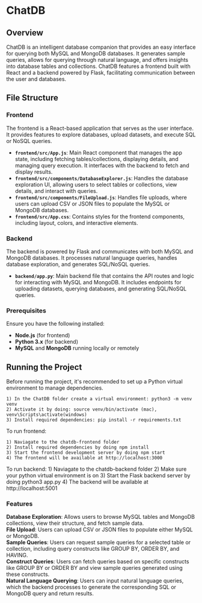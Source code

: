 # ChatDB

## Overview

ChatDB is an intelligent database companion that provides an easy interface for querying both MySQL and MongoDB databases. It generates sample queries, allows for querying through natural language, and offers insights into database tables and collections. ChatDB features a frontend built with React and a backend powered by Flask, facilitating communication between the user and databases.

## File Structure

### Frontend

The frontend is a React-based application that serves as the user interface. It provides features to explore databases, upload datasets, and execute SQL or NoSQL queries.

- **`frontend/src/App.js`**: Main React component that manages the app state, including fetching tables/collections, displaying details, and managing query execution. It interfaces with the backend to fetch and display results.
- **`frontend/src/components/DatabaseExplorer.js`**: Handles the database exploration UI, allowing users to select tables or collections, view details, and interact with queries.
- **`frontend/src/components/FileUpload.js`**: Handles file uploads, where users can upload CSV or JSON files to populate the MySQL or MongoDB databases.
- **`frontend/src/App.css`**: Contains styles for the frontend components, including layout, colors, and interactive elements.

### Backend

The backend is powered by Flask and communicates with both MySQL and MongoDB databases. It processes natural language queries, handles database exploration, and generates SQL/NoSQL queries.

- **`backend/app.py`**: Main backend file that contains the API routes and logic for interacting with MySQL and MongoDB. It includes endpoints for uploading datasets, querying databases, and generating SQL/NoSQL queries.


### Prerequisites

Ensure you have the following installed:
- **Node.js** (for frontend)
- **Python 3.x** (for backend)
- **MySQL** and **MongoDB** running locally or remotely


## Running the Project


Before running the project, it's recommended to set up a Python virtual environment to manage dependencies.

    1) In the ChatDB folder create a virtual environment: python3 -m venv venv
    2) Activate it by doing: source venv/bin/activate (mac), venv\Scripts\activate(windows)
    3) Install required dependencies: pip install -r requirements.txt






To run frontend: 

    1) Naviagate to the chatdb-frontend folder
    2) Install required dependencies by doing npm install 
    3) Start the frontend development server by doing npm start
    4) The frontend will be available at http://localhost:3000 

To run backend: 
    1) Naviagate to the chatdb-backend folder
    2) Make sure your python virtual environment is on
    3) Start the Flask backend server by doing python3 app.py
    4) The backend will be available at http://localhost:5001

### Features

**Database Exploration**: Allows users to browse MySQL tables and MongoDB collections, view their structure, and fetch sample data.  
**File Upload**: Users can upload CSV or JSON files to populate either MySQL or MongoDB.  
**Sample Queries**: Users can request sample queries for a selected table or collection, including query constructs like GROUP BY, ORDER BY, and HAVING.  
**Construct Queries**: Users can fetch queries based on specific constructs like GROUP BY or ORDER BY and view sample queries generated using these constructs.  
**Natural Language Querying**: Users can input natural language queries, which the backend processes to generate the corresponding SQL or MongoDB query and return results.
